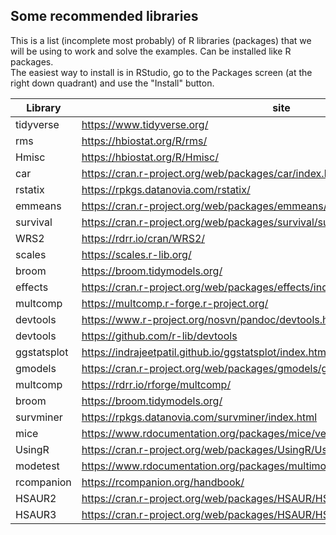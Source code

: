 ## Some recommended libraries  
This is a list (incomplete most probably) of R libraries (packages) that we will be using to work and solve the examples. Can be installed like R packages.  
The easiest way to install is in RStudio, go to the Packages screen (at the right down quadrant) and use the "Install" button.

| Library | site |  
| ------- | ---- |  
| tidyverse | https://www.tidyverse.org/ |  
| rms | https://hbiostat.org/R/rms/ |  
| Hmisc | https://hbiostat.org/R/Hmisc/ |  
| car | https://cran.r-project.org/web/packages/car/index.html |  
| rstatix | https://rpkgs.datanovia.com/rstatix/ |   
| emmeans | https://cran.r-project.org/web/packages/emmeans/emmeans.pdf |  
| survival | https://cran.r-project.org/web/packages/survival/survival.pdf |  
| WRS2 | https://rdrr.io/cran/WRS2/ |  
| scales | https://scales.r-lib.org/ |  
| broom | https://broom.tidymodels.org/ |  
| effects | https://cran.r-project.org/web/packages/effects/index.html  |  
| multcomp | https://multcomp.r-forge.r-project.org/  |  
| devtools | https://www.r-project.org/nosvn/pandoc/devtools.html |  
| devtools | https://github.com/r-lib/devtools |  
| ggstatsplot | https://indrajeetpatil.github.io/ggstatsplot/index.html  |  
| gmodels | https://cran.r-project.org/web/packages/gmodels/gmodels.pdf |  
| multcomp | https://rdrr.io/rforge/multcomp/ |  
| broom | https://broom.tidymodels.org/  |  
| survminer | https://rpkgs.datanovia.com/survminer/index.html |  
| mice | https://www.rdocumentation.org/packages/mice/versions/3.13.0/topics/mice |  
| UsingR | https://cran.r-project.org/web/packages/UsingR/UsingR.pdf |  
| modetest | https://www.rdocumentation.org/packages/multimode/versions/1.5/topics/modetest |  
| rcompanion | https://rcompanion.org/handbook/ |  
| HSAUR2 | https://cran.r-project.org/web/packages/HSAUR/HSAUR.pdf |  
| HSAUR3 | https://cran.r-project.org/web/packages/HSAUR/HSAUR.pdf |  
